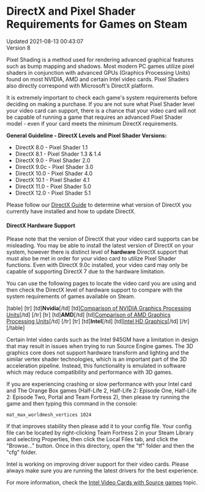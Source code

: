 # DirectX and Pixel Shader Requirements for Games on Steam
Updated 2021-08-13 00:43:07  
Version 8  

Pixel Shading is a method used for rendering advanced graphical features such as bump mapping and shadows. Most modern PC games utilize pixel shaders in conjunction with advanced GPUs (Graphics Processing Units) found on most NVIDIA, AMD and certain Intel video cards. Pixel Shaders also directly correspond with Microsoft's DirectX platform.  
  
It is extremely important to check each game's system requirements before deciding on making a purchase. If you are not sure what Pixel Shader level your video card can support, there is a chance that your video card will not be capable of running a game that requires an advanced Pixel Shader model - even if your card meets the minimum DirectX requirements.  
  
**General Guideline - DirectX Levels and Pixel Shader Versions:**  
* DirectX 8.0 - Pixel Shader 1.1
* DirectX 8.1 - Pixel Shader 1.3 & 1.4
* DirectX 9.0 - Pixel Shader 2.0
* DirectX 9.0c - Pixel Shader 3.0
* DirectX 10.0 - Pixel Shader 4.0
* DirectX 10.1 - Pixel Shader 4.1
* DirectX 11.0 - Pixel Shader 5.0
* DirectX 12.0 - Pixel Shader 5.1
  
Please follow our [DirectX Guide](https://help.steampowered.com/en/faqs/view/4B27-B0DC-AC7D-3869) to determine what version of DirectX you currently have installed and how to update DirectX.  
  
#### DirectX Hardware Support
Please note that the version of DirectX that your video card supports can be misleading. You may be able to install the latest version of DirectX on your system, however there is distinct level of **hardware** DirectX support that must also be met in order for your video card to utilize Pixel Shader functions. Even with DirectX 9.0c installed, your video card may only be capable of supporting DirectX 7 due to the hardware limitation.  
  
You can use the following pages to locate the video card you are using and then check the DirectX level of hardware support to compare with the system requirements of games available on Steam.  
  
[table]                [tr]              [td]**Nvidia**[/td]              [td][Comparison of NVIDIA Graphics Processing Units](http://en.wikipedia.org/wiki/Comparison_of_NVIDIA_Graphics_Processing_Units)[/td]          [/tr]          [tr]              [td]**AMD**[/td]              [td][Comparison of AMD Graphics Processing Units](https://en.wikipedia.org/wiki/List_of_AMD_graphics_processing_units)[/td]          [/tr]          [tr]              [td]**Intel**[/td]              [td][Intel HD Graphics](https://en.wikipedia.org/wiki/Intel_Graphics_Technology)[/td]          [/tr]        [/table]  
  
Certain Intel video cards such as the Intel 945GM have a limitation in design that may result in issues when trying to run Source Engine games. The 3D graphics core does not support hardware transform and lighting and the similar vertex shader technologies, which is an important part of the 3D acceleration pipeline. Instead, this functionality is emulated in software which may reduce compatibility and performance with 3D games.  
  
If you are experiencing crashing or slow performance with your Intel card and The Orange Box games (Half-Life 2, Half-Life 2: Episode One, Half-Life 2: Episode Two, Portal and Team Fortress 2), then please try running the game and then typing this command in the console:  
  
`mat_max_worldmesh_vertices 1024`  
  
If that improves stability then please add it to your config file. Your config file can be located by right-clicking Team Fortress 2 in your Steam Library and selecting Properties, then click the Local Files tab, and click the "Browse..." button. Once in this directory, open the "tf" folder and then the "cfg" folder.  
  
Intel is working on improving driver support for their video cards. Please always make sure you are running the latest drivers for the best experience.  
  
For more information, check the [Intel Video Cards with Source games](https://help.steampowered.com/en/faqs/view/693A-35F5-00A7-D7F5) topic.
